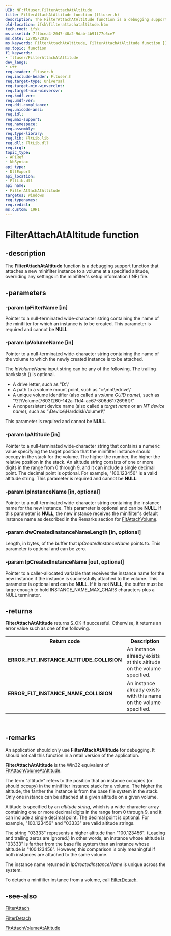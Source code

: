 ```yaml
---
UID: NF:fltuser.FilterAttachAtAltitude
title: FilterAttachAtAltitude function (fltuser.h)
description: The FilterAttachAtAltitude function is a debugging support function that attaches a new minifilter instance to a volume at a specified altitude, overriding any settings in the minifilter's setup information (INF) file.
old-location: ifsk\filterattachataltitude.htm
tech.root: ifsk
ms.assetid: 7ffbcea4-2047-40a2-9dab-4b91f77c6ce7
ms.date: 12/05/2018
ms.keywords: FilterAttachAtAltitude, FilterAttachAtAltitude function [Installable File System Drivers], FltWin32ApiRef_c0493249-98c6-4513-b497-623bf5f25904.xml, fltuser/FilterAttachAtAltitude, ifsk.filterattachataltitude
ms.topic: function
f1_keywords:
- fltuser/FilterAttachAtAltitude
dev_langs:
- c++
req.header: fltuser.h
req.include-header: Fltuser.h
req.target-type: Universal
req.target-min-winverclnt: 
req.target-min-winversvr: 
req.kmdf-ver: 
req.umdf-ver: 
req.ddi-compliance: 
req.unicode-ansi: 
req.idl: 
req.max-support: 
req.namespace: 
req.assembly: 
req.type-library: 
req.lib: FltLib.lib
req.dll: FltLib.dll
req.irql: 
topic_type:
- APIRef
- kbSyntax
api_type:
- DllExport
api_location:
- FltLib.dll
api_name:
- FilterAttachAtAltitude
targetos: Windows
req.typenames: 
req.redist: 
ms.custom: 19H1
---
```


# FilterAttachAtAltitude function


## -description


The <b>FilterAttachAtAltitude</b> function is a debugging support function that attaches a new minifilter instance to a volume at a specified altitude, overriding any settings in the minifilter's setup information (INF) file. 


## -parameters




### -param lpFilterName [in]

Pointer to a null-terminated wide-character string containing the name of the minifilter for which an instance is to be created. This parameter is required and cannot be <b>NULL</b>. 


### -param lpVolumeName [in]

Pointer to a null-terminated wide-character string containing the name of the volume to which the newly created instance is to be attached. 

The <i>lpVolumeName</i> input string can be any of the following. The trailing backslash (\) is optional. 

<ul>
<li>
A drive letter, such as "D:\"

</li>
<li>
A path to a volume mount point, such as "c:\mnt\edrive\"

</li>
<li>
A unique volume identifier (also called a <i>volume GUID name</i>), such as "\??\Volume{7603f260-142a-11d4-ac67-806d6172696f}\"

</li>
<li>
A nonpersistent device name (also called a <i>target name</i> or an <i>NT device name</i>), such as "\Device\HarddiskVolume1\"

</li>
</ul>
This parameter is required and cannot be <b>NULL</b>. 


### -param lpAltitude [in]

Pointer to a null-terminated wide-character string that contains a numeric value specifying the target position that the minifilter instance should occupy in the stack for the volume. The higher the number, the higher the relative position in the stack. An altitude string consists of one or more digits in the range from 0 through 9, and it can include a single decimal point. The decimal point is optional. For example, "100.123456" is a valid altitude string. This parameter is required and cannot be <b>NULL</b>. 


### -param lpInstanceName [in, optional]

Pointer to a null-terminated wide-character string containing the instance name for the new instance. This parameter is optional and can be <b>NULL</b>. If this parameter is <b>NULL</b>, the new instance receives the minifilter's default instance name as described in the Remarks section for <a href="https://docs.microsoft.com/windows-hardware/drivers/ddi/content/fltkernel/nf-fltkernel-fltattachvolume">FltAttachVolume</a>. 


### -param dwCreatedInstanceNameLength [in, optional]

Length, in bytes, of the buffer that <i>lpCreatedInstanceName </i>points to. This parameter is optional and can be zero. 


### -param lpCreatedInstanceName [out, optional]

Pointer to a caller-allocated variable that receives the instance name for the new instance if the instance is successfully attached to the volume. This parameter is optional and can be <b>NULL</b>. If it is not <b>NULL</b>, the buffer must be large enough to hold INSTANCE_NAME_MAX_CHARS characters plus a NULL terminator. 


## -returns



<b>FilterAttachAtAltitude</b> returns S_OK if successful. Otherwise, it returns an error value such as one of the following. 

<table>
<tr>
<th>Return code</th>
<th>Description</th>
</tr>
<tr>
<td width="40%">
<dl>
<dt><b>ERROR_FLT_INSTANCE_ALTITUDE_COLLISION</b></dt>
</dl>
</td>
<td width="60%">
An instance already exists at this altitude on the volume specified. 

</td>
</tr>
<tr>
<td width="40%">
<dl>
<dt><b>ERROR_FLT_INSTANCE_NAME_COLLISION</b></dt>
</dl>
</td>
<td width="60%">
An instance already exists with this name on the volume specified. 

</td>
</tr>
</table>
 




## -remarks



An application should only use <b>FilterAttachAtAltitude</b> for debugging. It should not call this function in a retail version of the application. 

<b>FilterAttachAtAltitude</b> is the Win32 equivalent of <a href="https://docs.microsoft.com/windows-hardware/drivers/ddi/content/fltkernel/nf-fltkernel-fltattachvolumeataltitude">FltAttachVolumeAtAltitude</a>. 

The term "altitude" refers to the position that an instance occupies (or should occupy) in the minifilter instance stack for a volume. The higher the altitude, the farther the instance is from the base file system in the stack. Only one instance can be attached at a given altitude on a given volume. 

Altitude is specified by an <i>altitude string</i>, which is a wide-character array containing one or more decimal digits in the range from 0 through 9, and it can include a single decimal point. The decimal point is optional. For example, "100.123456" and "03333" are valid altitude strings. 

The string "03333" represents a higher altitude than "100.123456". (Leading and trailing zeros are ignored.) In other words, an instance whose altitude is "03333" is farther from the base file system than an instance whose altitude is "100.123456". However, this comparison is only meaningful if both instances are attached to the same volume. 

The instance name returned in <i>lpCreatedInstanceName</i> is unique across the system. 

To detach a minifilter instance from a volume, call <a href="https://docs.microsoft.com/windows/desktop/api/fltuser/nf-fltuser-filterdetach">FilterDetach</a>. 




## -see-also




<a href="https://docs.microsoft.com/windows/desktop/api/fltuser/nf-fltuser-filterattach">FilterAttach</a>



<a href="https://docs.microsoft.com/windows/desktop/api/fltuser/nf-fltuser-filterdetach">FilterDetach</a>



<a href="https://docs.microsoft.com/windows-hardware/drivers/ddi/content/fltkernel/nf-fltkernel-fltattachvolumeataltitude">FltAttachVolumeAtAltitude</a>
 

 

